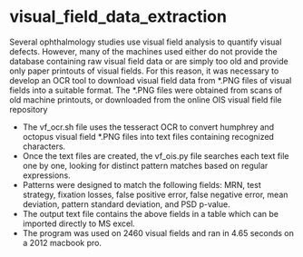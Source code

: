 # visual_field_data_extraction

Several ophthalmology studies use visual field analysis to quantify visual defects. However, many of the machines used either do not provide the database containing raw visual field data or are simply too old and provide only paper printouts of visual fields. For this reason, it was necessary to develop an OCR tool to download visual field data from *.PNG files of visual fields into a suitable format. The *.PNG files were obtained from scans of old machine printouts, or downloaded from the online OIS visual field file repository

- The vf_ocr.sh file uses the tesseract OCR to convert humphrey and octopus visual field *.PNG files into text files containing recognized characters. 
- Once the text files are created, the vf_ois.py file searches each text file one by one, looking for distinct pattern matches based on regular expressions. 
- Patterns were designed to match the following fields: MRN, test strategy, fixation losses, false positive error, false negative error, mean deviation, pattern standard deviation, and PSD p-value.
- The output text file contains the above fields in a table which can be imported directly to MS excel.
- The program was used on 2460 visual fields and ran in 4.65 seconds on a 2012 macbook pro.
